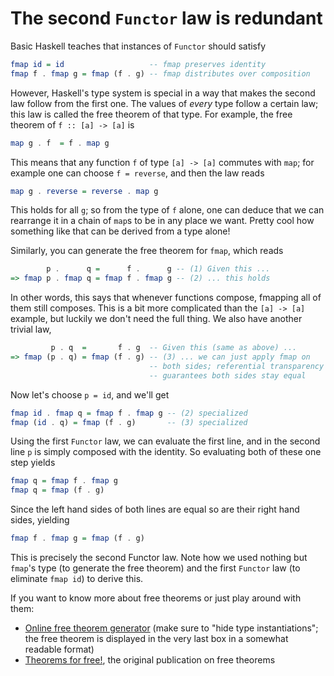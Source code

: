 The second `Functor` law is redundant
=====================================

Basic Haskell teaches that instances of `Functor` should satisfy

```haskell
fmap id = id                   -- fmap preserves identity
fmap f . fmap g = fmap (f . g) -- fmap distributes over composition
```

However, Haskell's type system is special in a way that makes the second law
follow from the first one. The values of *every* type follow a certain law;
this law is called the free theorem of that type. For example, the free theorem
of `f :: [a] -> [a]` is

```haskell
map g . f  = f . map g
```

This means that any function `f` of type `[a] -> [a]` commutes with `map`;
for example one can choose `f = reverse`, and then the law reads

```haskell
map g . reverse = reverse . map g
```

This holds for all `g`; so from the type of `f` alone, one can deduce that
we can rearrange it in a chain of `map`s to be in any place we want.
Pretty cool how something like that can be derived from a type alone!

Similarly, you can generate the free theorem for `fmap`, which reads

```haskell
        p .      q =      f .      g -- (1) Given this ...
=> fmap p . fmap q = fmap f . fmap g -- (2) ... this holds
```

In other words, this says that whenever functions compose, fmapping all of them
still composes. This is a bit more complicated than the `[a] -> [a]` example,
but luckily we don't need the full thing. We also have another trivial law,

```haskell
         p . q  =       f . g  -- Given this (same as above) ...
=> fmap (p . q) = fmap (f . g) -- (3) ... we can just apply fmap on
                               -- both sides; referential transparency
                               -- guarantees both sides stay equal
```

Now let's choose `p = id`, and we'll get

```haskell
fmap id . fmap q = fmap f . fmap g -- (2) specialized
fmap (id . q) = fmap (f . g)       -- (3) specialized
```

Using the first `Functor` law, we can evaluate the first line, and in the
second line `p` is simply composed with the identity. So evaluating both of
these one step yields

```haskell
fmap q = fmap f . fmap g
fmap q = fmap (f . g)
```

Since the left hand sides of both lines are equal so are their right hand sides,
yielding

```haskell
fmap f . fmap g = fmap (f . g)
```

This is precisely the second Functor law. Note how we used nothing but `fmap`'s
type (to generate the free theorem) and the first `Functor` law (to eliminate
`fmap id`) to derive this.

If you want to know more about free theorems or just play around with them:

- [Online free theorem generator][ftgen] (make sure to "hide type
  instantiations"; the free theorem is displayed in the very last box in a
  somewhat readable format)
- [Theorems for free!][tff], the original publication on free theorems

[ftgen]: http://www-ps.iai.uni-bonn.de/cgi-bin/free-theorems-webui.cgi
[tff]: http://homepages.inf.ed.ac.uk/wadler/papers/free/free.ps